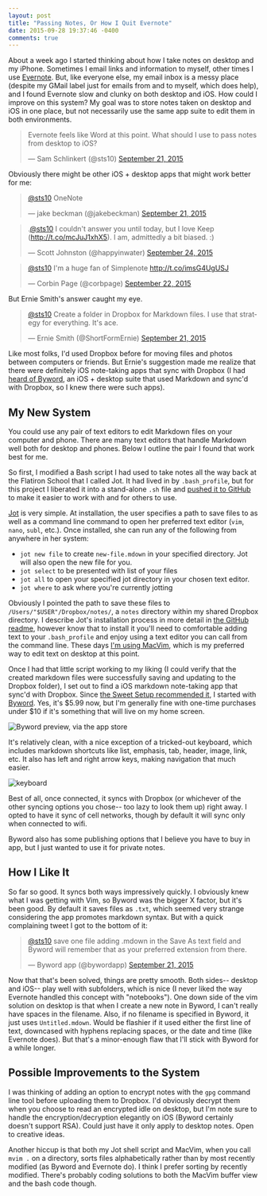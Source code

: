 ```yaml
---
layout: post
title: "Passing Notes, Or How I Quit Evernote"
date: 2015-09-28 19:37:46 -0400
comments: true
---
```


About a week ago I started thinking about how I take notes on desktop and my iPhone. Sometimes I email links and information to myself, other times I use [Evernote](https://evernote.com/). But, like everyone else, my email inbox is a messy place (despite my GMail label just for emails from and to myself, which does help), and I found Evernote slow and clunky on both desktop and iOS. How could I improve on this system? My goal was to store notes taken on desktop and iOS in one place, but not necessarily use the same app suite to edit them in both environments. 

<blockquote class="twitter-tweet" lang="en"><p lang="en" dir="ltr">Evernote feels like Word at this point. What should I use to pass notes from desktop to iOS?</p>&mdash; Sam Schlinkert (@sts10) <a href="https://twitter.com/sts10/status/645753188168171521">September 21, 2015</a></blockquote>
<script async src="//platform.twitter.com/widgets.js" charset="utf-8"></script>

<!-- more --> 

Obviously there might be other iOS + desktop apps that might work better for me: 

<blockquote class="twitter-tweet" lang="en"><p lang="en" dir="ltr"><a href="https://twitter.com/sts10">@sts10</a> OneNote</p>&mdash; jake beckman (@jakebeckman) <a href="https://twitter.com/jakebeckman/status/645753354539372548">September 21, 2015</a></blockquote>
<script async src="//platform.twitter.com/widgets.js" charset="utf-8"></script>

<blockquote class="twitter-tweet" lang="en"><p lang="en" dir="ltr">.<a href="https://twitter.com/sts10">@sts10</a> I couldn&#39;t answer you until today, but I love Keep (<a href="http://t.co/mcJuJ1xhX5">http://t.co/mcJuJ1xhX5</a>). I am, admittedly a bit biased. :)</p>&mdash; Scott Johnston (@happyinwater) <a href="https://twitter.com/happyinwater/status/647135445395075076">September 24, 2015</a></blockquote>
<script async src="//platform.twitter.com/widgets.js" charset="utf-8"></script>

<blockquote class="twitter-tweet" data-conversation="none" data-cards="hidden" lang="en"><p lang="en" dir="ltr"><a href="https://twitter.com/sts10">@sts10</a> I&#39;m a huge fan of Simplenote <a href="http://t.co/imsG4UgUSJ">http://t.co/imsG4UgUSJ</a></p>&mdash; Corbin Page (@corbpage) <a href="https://twitter.com/corbpage/status/646157770023149568">September 22, 2015</a></blockquote>
<script async src="//platform.twitter.com/widgets.js" charset="utf-8"></script>

But Ernie Smith's answer caught my eye. 

<blockquote class="twitter-tweet" data-conversation="none" lang="en"><p lang="en" dir="ltr"><a href="https://twitter.com/sts10">@sts10</a> Create a folder in Dropbox for Markdown files. I use that strategy for everything. It&#39;s ace.</p>&mdash; Ernie Smith (@ShortFormErnie) <a href="https://twitter.com/ShortFormErnie/status/645753617807486976">September 21, 2015</a></blockquote>
<script async src="//platform.twitter.com/widgets.js" charset="utf-8"></script>

Like most folks, I'd used Dropbox before for moving files and photos between computers or friends. But Ernie's suggestion made me realize that there were definitely iOS note-taking apps that sync with Dropbox (I had [heard of Byword](http://thesweetsetup.com/apps/our-favorite-markdown-writing-app-for-the-iphone/), an iOS + desktop suite that used Markdown and sync'd with Dropbox, so I knew there were such apps).

## My New System

You could use any pair of text editors to edit Markdown files on your computer and phone. There are many text editors that handle Markdown well both for desktop and phones. Below I outline the pair I found that work best for me. 

So first, I modified a Bash script I had used to take notes all the way back at the Flatiron School that I called Jot. It had lived in by `.bash_profile`, but for this project I liberated it into a stand-alone `.sh` file and [pushed it to GitHub](https://github.com/sts10/jot) to make it easier to work with and for others to use. 

[Jot](https://github.com/sts10/jot) is very simple. At installation, the user specifies a path to save files to as well as a command line command to open her preferred text editor (`vim`, `nano`, `subl`, etc.). Once installed, she can run any of the following from anywhere in her system: 

- `jot new file` to create `new-file.mdown` in your specified directory. Jot will also open the new file for you.
- `jot select` to be presented with list of your files
- `jot all` to open your specified jot directory in your chosen text editor. 
- `jot where` to ask where you're currently jotting

Obviously I pointed the path to save these files to `/Users/"$USER"/Dropbox/notes/`, a `notes` directory within my shared Dropbox directory. I describe Jot's installation process in more detail in [the GitHub readme](https://github.com/sts10/jot), however know that to install it you'll need to comfortable adding text to your `.bash_profile` and enjoy using a text editor you can call from the command line. These days [I'm using MacVim](http://sts10.github.io/blog/2015/08/07/from-terminal-vim-to-mac-vim/), which is my preferred way to edit text on desktop at this point.

Once I had that little script working to my liking (I could verify that the created markdown files were successfully saving and updating to the Dropbox folder), I set out to find a iOS markdown note-taking app that sync'd with Dropbox. Since [the Sweet Setup recommended it](http://thesweetsetup.com/apps/our-favorite-markdown-writing-app-for-the-iphone/), I started with [Byword](https://itunes.apple.com/us/app/byword/id482063361?mt=8). Yes, it's $5.99 now, but I'm generally fine with one-time purchases under $10 if it's something that will live on my home screen. 

![Byword preview, via the app store](http://a5.mzstatic.com/us/r30/Purple3/v4/f0/4a/46/f04a46d0-aedc-e0d4-7314-fb59e7825529/screen322x572.jpeg)

It's relatively clean, with a nice exception of a tricked-out keyboard, which includes markdown shortcuts like list, emphasis, tab, header, image, link, etc. It also has left and right arrow keys, making navigation that much easier.

![keyboard](http://a2.mzstatic.com/us/r30/Purple1/v4/7c/bf/c6/7cbfc6d3-2d4c-924b-987b-e41968c0b783/screen322x572.jpeg) 

Best of all, once connected, it syncs with Dropbox (or whichever of the other syncing options you chose-- too lazy to look them up) right away. I opted to have it sync of cell networks, though by default it will sync only when connected to wifi. 

Byword also has some publishing options that I believe you have to buy in app, but I just wanted to use it for private notes. 

## How I Like It

So far so good. It syncs both ways impressively quickly. I obviously knew what I was getting with Vim, so Byword was the bigger X factor, but it's been good. By default it saves files as `.txt`, which seemed very strange considering the app promotes markdown syntax. But with a quick complaining tweet I got to the bottom of it: 

<blockquote class="twitter-tweet" lang="en"><p lang="en" dir="ltr"><a href="https://twitter.com/sts10">@sts10</a> save one file adding .mdown in the Save As text field and Byword will remember that as your preferred extension from there.</p>&mdash; Byword app (@bywordapp) <a href="https://twitter.com/bywordapp/status/646077837187936256">September 21, 2015</a></blockquote>
<script async src="//platform.twitter.com/widgets.js" charset="utf-8"></script>

Now that that's been solved, things are pretty smooth. Both sides-- desktop and iOS-- play well with subfolders, which is nice (I never liked the way Evernote handled this concept with "notebooks"). One down side of the vim solution on desktop is that when I create a new note in Byword, I can't really have spaces in the filename. Also, if no filename is specified in Byword, it just uses `Untitled.mdown`. Would be flashier if it used either the first line of text, downcased with hyphens replacing spaces, or the date and time (like Evernote does). But that's a minor-enough flaw that I'll stick with Byword for a while longer. 

## Possible Improvements to the System

I was thinking of adding an option to encrypt notes with the `gpg` command line tool before uploading them to Dropbox. I'd obviously decrypt them when you choose to read an encrypted idle on desktop, but I'm note sure to handle the encryption/decryption elegantly on iOS (Byword certainly doesn't support RSA). Could just have it only apply to desktop notes. Open to creative ideas. 

Another hiccup is that both my Jot shell script and MacVim, when you call `mvim .` on a directory, sorts files alphabetically rather than by most recently modified (as Byword and Evernote do). I think I prefer sorting by recently modified. There's probably coding solutions to both the MacVim buffer view and the bash code though.
